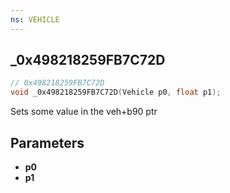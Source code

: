 ```yaml
---
ns: VEHICLE
---
```

## _0x498218259FB7C72D

```c
// 0x498218259FB7C72D
void _0x498218259FB7C72D(Vehicle p0, float p1);
```

Sets some value in the veh+b90 ptr

## Parameters
* **p0**
* **p1**

